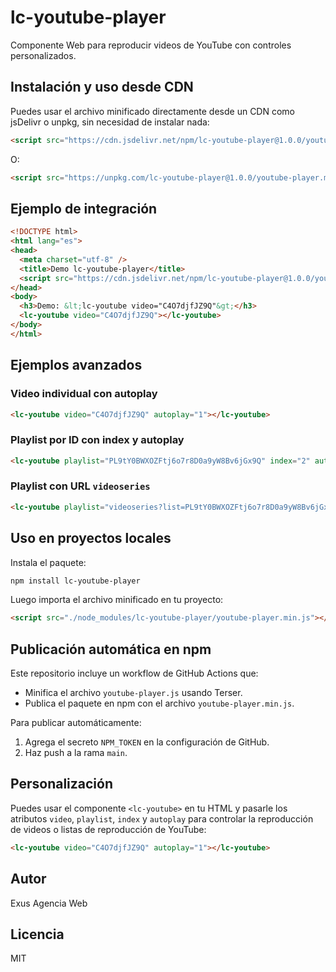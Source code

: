 # lc-youtube-player

Componente Web para reproducir videos de YouTube con controles personalizados.

## Instalación y uso desde CDN

Puedes usar el archivo minificado directamente desde un CDN como jsDelivr o unpkg, sin necesidad de instalar nada:

```html
<script src="https://cdn.jsdelivr.net/npm/lc-youtube-player@1.0.0/youtube-player.min.js"></script>
```
O:
```html
<script src="https://unpkg.com/lc-youtube-player@1.0.0/youtube-player.min.js"></script>
```

## Ejemplo de integración

```html
<!DOCTYPE html>
<html lang="es">
<head>
  <meta charset="utf-8" />
  <title>Demo lc-youtube-player</title>
  <script src="https://cdn.jsdelivr.net/npm/lc-youtube-player@1.0.0/youtube-player.min.js"></script>
</head>
<body>
  <h3>Demo: &lt;lc-youtube video="C4O7djfJZ9Q"&gt;</h3>
  <lc-youtube video="C4O7djfJZ9Q"></lc-youtube>
</body>
</html>
```

## Ejemplos avanzados

### Video individual con autoplay

```html
<lc-youtube video="C4O7djfJZ9Q" autoplay="1"></lc-youtube>
```

### Playlist por ID con index y autoplay

```html
<lc-youtube playlist="PL9tY0BWXOZFtj6o7r8D0a9yW8Bv6jGx9Q" index="2" autoplay="1"></lc-youtube>
```

### Playlist con URL `videoseries`

```html
<lc-youtube playlist="videoseries?list=PL9tY0BWXOZFtj6o7r8D0a9yW8Bv6jGx9Q"></lc-youtube>
```

## Uso en proyectos locales

Instala el paquete:

```sh
npm install lc-youtube-player
```

Luego importa el archivo minificado en tu proyecto:

```html
<script src="./node_modules/lc-youtube-player/youtube-player.min.js"></script>
```

## Publicación automática en npm

Este repositorio incluye un workflow de GitHub Actions que:
- Minifica el archivo `youtube-player.js` usando Terser.
- Publica el paquete en npm con el archivo `youtube-player.min.js`.

Para publicar automáticamente:
1. Agrega el secreto `NPM_TOKEN` en la configuración de GitHub.
2. Haz push a la rama `main`.

## Personalización

Puedes usar el componente `<lc-youtube>` en tu HTML y pasarle los atributos `video`, `playlist`, `index` y `autoplay` para controlar la reproducción de videos o listas de reproducción de YouTube:

```html
<lc-youtube video="C4O7djfJZ9Q" autoplay="1"></lc-youtube>
```

## Autor
Exus Agencia Web

## Licencia
MIT
